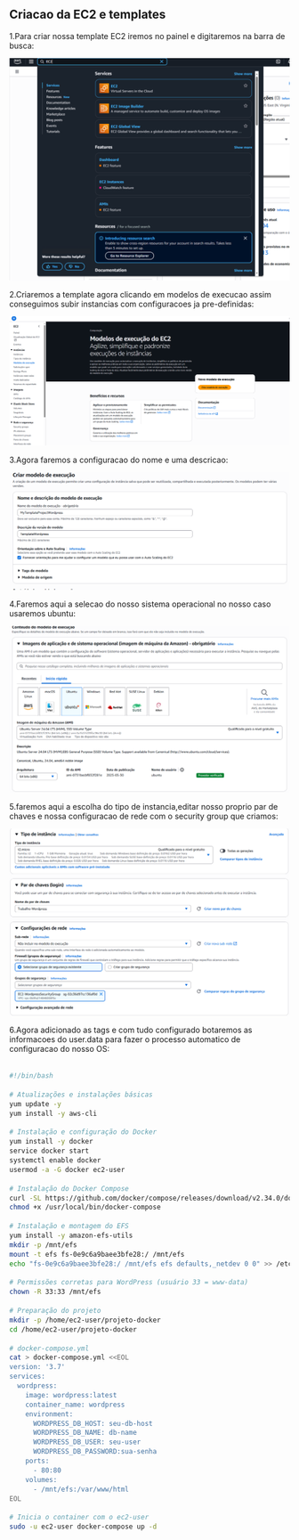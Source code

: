 ## Criacao da EC2 e templates

1.Para criar nossa template EC2 iremos no painel e digitaremos na barra de busca:

![Texto Alternativo](/Imagens/EC2-criacao.png)

2.Criaremos a template agora clicando em modelos de execucao assim conseguimos subir instancias com configuracoes ja pre-definidas:

![Texto Alternativo](/Imagens/TEMPLATE-EC2.png)

3.Agora faremos a configuracao do nome e uma descricao:

![Texto Alternativo](/Imagens/criacao-nome-template.png)

4.Faremos aqui a selecao do nosso sistema operacional no nosso caso usaremos ubuntu:

![Texto Alternativo](/Imagens/template-OS.png)

5.faremos aqui a escolha do tipo de instancia,editar nosso proprio par de chaves e nossa configuracao de rede com o security group que criamos:

![Texto Alternativo](/Imagens/tipo-de-instancia.png)

6.Agora adicionado as tags e com tudo configurado botaremos as informacoes do user.data para fazer o processo automatico de configuracao do nosso OS:

```bash

#!/bin/bash

# Atualizações e instalações básicas
yum update -y
yum install -y aws-cli

# Instalação e configuração do Docker
yum install -y docker
service docker start
systemctl enable docker
usermod -a -G docker ec2-user

# Instalação do Docker Compose
curl -SL https://github.com/docker/compose/releases/download/v2.34.0/docker-compose-linux-x86_64 -o /usr/local/bin/docker-compose
chmod +x /usr/local/bin/docker-compose

# Instalação e montagem do EFS
yum install -y amazon-efs-utils
mkdir -p /mnt/efs
mount -t efs fs-0e9c6a9baee3bfe28:/ /mnt/efs
echo "fs-0e9c6a9baee3bfe28:/ /mnt/efs efs defaults,_netdev 0 0" >> /etc/fstab

# Permissões corretas para WordPress (usuário 33 = www-data)
chown -R 33:33 /mnt/efs

# Preparação do projeto
mkdir -p /home/ec2-user/projeto-docker
cd /home/ec2-user/projeto-docker

# docker-compose.yml
cat > docker-compose.yml <<EOL
version: '3.7'
services:
  wordpress:
    image: wordpress:latest
    container_name: wordpress
    environment:
      WORDPRESS_DB_HOST: seu-db-host
      WORDPRESS_DB_NAME: db-name
      WORDPRESS_DB_USER: seu-user
      WORDPRESS_DB_PASSWORD:sua-senha
    ports:
      - 80:80
    volumes:
      - /mnt/efs:/var/www/html
EOL

# Inicia o container com o ec2-user
sudo -u ec2-user docker-compose up -d

```
